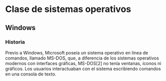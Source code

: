 # Clase de sistemas operativos
## Windows
### Historia

Previo a Windows, Microsoft poseía un sistema operativo en línea de comandos, llamado MS-DOS, que, a diferencia de los sistemas operativos modernos con interfaces gráficas, MS-DOS[2]​ no tenía ventanas, íconos ni gráficos. Los usuarios interactuaban con el sistema escribiendo comandos en una consola de texto.